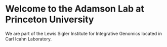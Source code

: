 # Welcome to the Adamson Lab at Princeton University

We are part of the Lewis Sigler Institute for Integrative Genomics located in Carl Icahn Laboratory.
